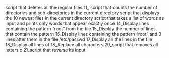   script that deletes all the regular files
11_ script that counts the number of directories and sub-directories in the current directory
script that displays the 10 newest files in the current directory
script that takes a list of words as input and prints only words that appear exactly once
14_Display lines containing the pattern “root” from the file
15_Display the number of lines that contain the pattern
16_Display lines containing the pattern “root” and 3 lines after them in the file /etc/passwd
17_Display all the lines in the file
18_Display all lines of 
18_Replace all characters
20_script that removes all letters c
21_script that reverse its input
